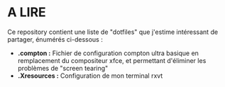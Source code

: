 A LIRE
======

Ce repository contient une liste de "dotfiles" que j'estime intéressant de partager, énumérés ci-dessous :

* **.compton :** Fichier de configuration compton ultra basique en remplacement du compositeur xfce, et permettant d'éliminer les problèmes de "screen tearing"
* **.Xresources :** Configuration de mon terminal rxvt

